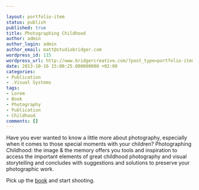 ```yaml
---

layout: portfolio-item
status: publish
published: true
title: Photographing Childhood
author: admin
author_login: admin
author_email: matt@studiobridger.com
wordpress_id: 115
wordpress_url: http://www.bridgercreative.com/?post_type=portfolio-item&#038;p=115
date: 2013-10-16 15:00:25.000000000 +02:00
categories:
- Publication
- .Visual Systems
tags:
- Lorem
- Book
- Photography
- Publication
- Childhood
comments: []
---
```

Have you ever wanted to know a little more about photography, especially when it comes to those special moments with your children? Photographing Childhood: the image & the memory offers you tools and inspiration to access the important elements of great childhood photography and visual storytelling and concludes with suggestions and solutions to preserve your photographic work.


Pick up the 
[book](http://www.amazon.com/Photographing-Childhood-The-Image-Memory/dp/0240818180) and start shooting.
